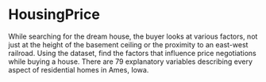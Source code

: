# HousingPrice
While searching for the dream house, the buyer looks at various factors, not just at the height of the basement ceiling or the proximity to an east-west railroad. Using the dataset, find the factors that influence price negotiations while buying a house. There are 79 explanatory variables describing every aspect of residential homes in Ames, Iowa.
